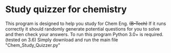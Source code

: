 # Study quizzer for chemistry

This program is designed to help you study for Chem Eng. ~~(B-Tech)~~
If it runs correctly it should randomly generate potential questions for you to solve
and then check your answers.
To run this program Python 3.0+ is required. (tested on 3.6)
Simply download and run the main file "Chem_Study_Quizzer.py"
